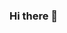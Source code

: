 ### Hi there 👋

<!--
**KierranFalloon/KierranFalloon** is a ✨ _special_ ✨ repository because its `README.md` (this file) appears on your GitHub profile.

- 🤔 I’m looking for help with open source python based projects 
- 📫 How to reach me: kgwfalloon@gmail.com
- 😄 Pronouns: He/him

